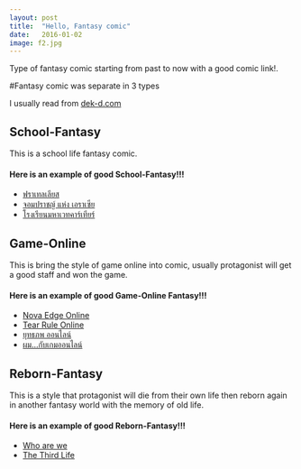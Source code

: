 ```yaml
---
layout: post
title:  "Hello, Fantasy comic"
date:   2016-01-02
image: f2.jpg
---
```


<p class="intro"><span class="dropcap">T</span>ype of fantasy comic starting from past to now with a good comic link!.</p>

#Fantasy comic was separate in 3 types

I usually read from [dek-d.com](http://www.dek-d.com/home/writer/)

## School-Fantasy

This is a school life fantasy comic.

#### Here is an example of good School-Fantasy!!!

- [ฟราเทลเลียส](http://writer.dek-d.com/pingypop/story/view.php?id=555079)
- [จอมปราชญ์ แห่ง เอราเซีย](http://writer.dek-d.com/crocko/story/view.php?id=322977)
- [โรงเรียนมหาเวทคาร์เทียร์](http://writer.dek-d.com/killre/story/view.php?id=341648)

## Game-Online

This is bring the style of game online into comic, usually protagonist will get a good staff and won the game.

#### Here is an example of good  Game-Online Fantasy!!!

- [Nova Edge Online](http://writer.dek-d.com/VhylOwisp/story/view.php?id=1350990)
- [Tear Rule Online](http://writer.dek-d.com/killre/story/view.php?id=911056)
- [ยุทธภพ ออนไลน์](http://writer.dek-d.com/nattione/story/view.php?id=466201)
- [ผม...กับเกมออนไลน์](http://writer.dek-d.com/holybarrier/story/view.php?id=1084307)

## Reborn-Fantasy

This is a style that protagonist will die from their own life then reborn again in another fantasy world with the memory of old life.

#### Here is an example of good Reborn-Fantasy!!!

- [Who are we](http://writer.dek-d.com/Umaiio/story/view.php?id=1382746)
- [The Third Life](http://writer.dek-d.com/hathfjt/story/view.php?id=1406538)
